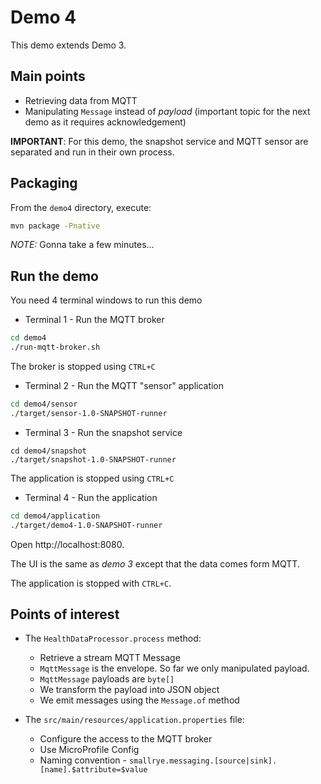 # Demo 4

This demo extends Demo 3.

## Main points

* Retrieving data from MQTT
* Manipulating `Message` instead of _payload_ (important topic for the next demo as it requires acknowledgement)

**IMPORTANT**: For this demo, the snapshot service and MQTT sensor are separated and run in their own process.

## Packaging

From the `demo4` directory, execute:

```bash
mvn package -Pnative
```

_NOTE:_ Gonna take a few minutes...

## Run the demo

You need 4 terminal windows to run this demo

* Terminal 1 - Run the MQTT broker
```bash
cd demo4
./run-mqtt-broker.sh
```

The broker is stopped using `CTRL+C`

* Terminal 2 - Run the MQTT "sensor" application
```bash
cd demo4/sensor
./target/sensor-1.0-SNAPSHOT-runner
```

* Terminal 3 - Run the snapshot service

```
cd demo4/snapshot
./target/snapshot-1.0-SNAPSHOT-runner
```

The application is stopped using `CTRL+C`

* Terminal 4 - Run the application
```bash
cd demo4/application
./target/demo4-1.0-SNAPSHOT-runner
```

Open http://localhost:8080.

The UI is the same as _demo 3_ except that the data comes form MQTT.

The application is stopped with `CTRL+C`.

## Points of interest

* The `HealthDataProcessor.process` method:
  
  * Retrieve a stream MQTT Message
  * `MqttMessage` is the envelope. So far we only manipulated payload.
  * `MqttMessage` payloads are `byte[]`
  * We transform the payload into JSON object 
  * We emit messages using the `Message.of` method
    
* The `src/main/resources/application.properties` file:

  * Configure the access to the MQTT broker
  * Use MicroProfile Config
  * Naming convention - `smallrye.messaging.[source|sink].[name].$attribute=$value`
  
    

